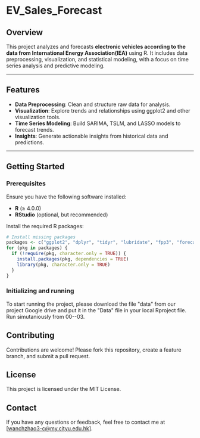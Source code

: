 
# **EV_Sales_Forecast**

## Overview
This project analyzes and forecasts **electronic vehicles according to the data from International Energy Association(IEA)** using R. It includes data preprocessing, visualization, and statistical modeling, with a focus on time series analysis and predictive modeling.

---

## Features
- **Data Preprocessing**: Clean and structure raw data for analysis.
- **Visualization**: Explore trends and relationships using ggplot2 and other visualization tools.
- **Time Series Modeling**: Build SARIMA, TSLM, and LASSO models to forecast trends.
- **Insights**: Generate actionable insights from historical data and predictions.

---

## Getting Started

### Prerequisites
Ensure you have the following software installed:
- **R** (≥ 4.0.0)
- **RStudio** (optional, but recommended)

Install the required R packages:

```r
# Install missing packages
packages <- c("ggplot2", "dplyr", "tidyr", "lubridate", "fpp3", "forecast", "tsibble", "urca", "tseries", "readr", "readxl", "glmnet")
for (pkg in packages) {
  if (!require(pkg, character.only = TRUE)) {
    install.packages(pkg, dependencies = TRUE)
    library(pkg, character.only = TRUE)
  }
}
```

### Initializing and running
To start running the project, please download the file "data" from our project Google drive and put it in the "Data" file in your local Rproject file.
Run simutaniously from 00--03.


## Contributing
Contributions are welcome! Please fork this repository, create a feature branch, and submit a pull request.

## License
This project is licensed under the MIT License.

## Contact
If you have any questions or feedback, feel free to contact me at [wanchzhao3-c@my.cityu.edu.hk].